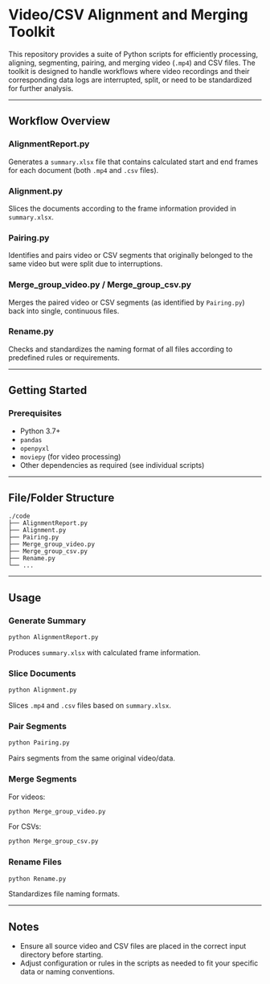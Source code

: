 # Video/CSV Alignment and Merging Toolkit

This repository provides a suite of Python scripts for efficiently processing, aligning, segmenting, pairing, and merging video (`.mp4`) and CSV files. The toolkit is designed to handle workflows where video recordings and their corresponding data logs are interrupted, split, or need to be standardized for further analysis.

---

## Workflow Overview

### AlignmentReport.py
Generates a `summary.xlsx` file that contains calculated start and end frames for each document (both `.mp4` and `.csv` files).

### Alignment.py
Slices the documents according to the frame information provided in `summary.xlsx`.

### Pairing.py
Identifies and pairs video or CSV segments that originally belonged to the same video but were split due to interruptions.

### Merge_group_video.py / Merge_group_csv.py
Merges the paired video or CSV segments (as identified by `Pairing.py`) back into single, continuous files.

### Rename.py
Checks and standardizes the naming format of all files according to predefined rules or requirements.

---

## Getting Started

### Prerequisites

- Python 3.7+
- `pandas`
- `openpyxl`
- `moviepy` (for video processing)
- Other dependencies as required (see individual scripts)

---

## File/Folder Structure

```plaintext
./code
├── AlignmentReport.py
├── Alignment.py
├── Pairing.py
├── Merge_group_video.py
├── Merge_group_csv.py
├── Rename.py
└── ...
```

---

## Usage

### Generate Summary

```bash
python AlignmentReport.py
```
Produces `summary.xlsx` with calculated frame information.

### Slice Documents

```bash
python Alignment.py
```
Slices `.mp4` and `.csv` files based on `summary.xlsx`.

### Pair Segments

```bash
python Pairing.py
```
Pairs segments from the same original video/data.

### Merge Segments

For videos:
```bash
python Merge_group_video.py
```

For CSVs:
```bash
python Merge_group_csv.py
```

### Rename Files

```bash
python Rename.py
```
Standardizes file naming formats.

---


## Notes

- Ensure all source video and CSV files are placed in the correct input directory before starting.
- Adjust configuration or rules in the scripts as needed to fit your specific data or naming conventions.
